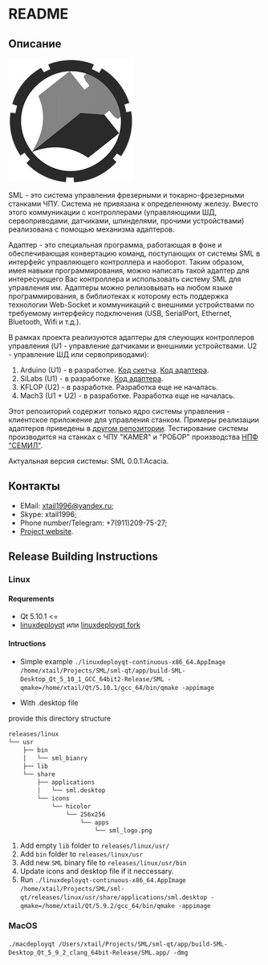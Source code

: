 # README #

## Описание ##

![SML_logo](./readme_files/sml_logo_mini.png)

SML - это система управления фрезерными и токарно-фрезерными станками ЧПУ. Система не привязана к определенному железу. Вместо этого коммуникации с контроллерами (управляющими ШД, сервоприводами, датчиками, шпинделями, прочими устройствами) реализована с помощью механизма адаптеров.

Адаптер - это специальная программа, работающая в фоне и обеспечивающая конвертацию команд, поступающих от системы SML в интерфейс управляющего контроллера и наоборот. Таким образом, имея навыки программирования, можно написать такой адаптер для интересующего Вас контроллера и использовать систему SML для управления им. Адаптеры можно релизовывать на любом языке программирования, в библиотеках к которому есть поддержка технологии Web-Socket и коммуникаций с внешними устройствами по требуемому интерфейсу подключения (USB, SerialPort, Ethernet, Bluetooth, Wifi и т.д.).

В рамках проекта реализуются адаптеры для слеующих контроллеров управления (U1 - управление датчиками и внешними устройствами. U2 - управление ШД или сервоприводами):

1. Arduino (U1) - в разработке. [Код скетча](https://bitbucket.org/applications-forge/arduinou1/src/master/). [Код адаптера](https://bitbucket.org/applications-forge/u1serialadapter/src/master/).
2. SiLabs (U1) - в разработке. [Код адаптера](https://bitbucket.org/applications-forge/usbxpressadapter/src/master/).
3. KFLOP (U2) - в разработке. Разработка еще не началась.
4. Mach3 (U1 + U2) - в разработке. Разработка еще не началась.

Этот репозиторий содержит только ядро системы управления - клиентское приложение для управления станком. Примеры реализации адаптеров приведены в [другом репозитории](https://appsforgeinc.bitbucket.io/).
Тестирование системы производится на станках с ЧПУ "КАМЕЯ" и "РОБОР" производства [НПФ "СЕМИЛ"](https://semil.ru/).

Актуальная версия системы: SML 0.0.1:Acacia.

## Контакты ##

* EMail: xtail1996@yandex.ru;
* Skype: xtail1996;
* Phone number/Telegram: +7(911)209-75-27;
* [Project website](https://appsforgeinc.bitbucket.io/).

## Release Building Instructions ##

### Linux ###

#### Requrements ####

* Qt 5.10.1 <=
* [linuxdeployqt](https://github.com/probonopd/linuxdeployqt) или [linuxdeployqt fork](https://github.com/ApplicationsForge/linuxdeployqt)

#### Intructions ####

* Simple example `./linuxdeployqt-continuous-x86_64.AppImage /home/xtail/Projects/SML/sml-qt/app/build-SML-Desktop_Qt_5_10_1_GCC_64bit2-Release/SML -qmake=/home/xtail/Qt/5.10.1/gcc_64/bin/qmake -appimage`

* With .desktop file

provide this directory structure

```
releases/linux
└── usr
    ├── bin
    │   └── sml_bianry
    ├── lib
    └── share
        ├── applications
        │   └── sml.desktop
        └── icons
            └── hicolor
                └── 256x256
                    └── apps
                        └── sml_logo.png
```

1. Add empty `lib` folder to `releases/linux/usr/`
1. Add `bin` folder to `releases/linux/usr`
1. Add new `SML` binary file to `releases/linux/usr/bin`
1. Update icons and desktop file if it neccessary.
1. Run `./linuxdeployqt-continuous-x86_64.AppImage /home/xtail/Projects/SML/sml-qt/releases/linux/usr/share/applications/sml.desktop -qmake=/home/xtail/Qt/5.9.2/gcc_64/bin/qmake -appimage`

### MacOS ###
`./macdeployqt /Users/xtail/Projects/SML/sml-qt/app/build-SML-Desktop_Qt_5_9_2_clang_64bit-Release/SML.app/ -dmg`
